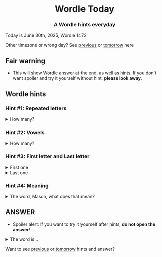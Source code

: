 <h1 align="center">
Wordle Today
</h1>

<h3 align="center">
A Wordle hints everyday
</h3>

Today is June 30th, 2025, Wordle 1472

Other timezone or wrong day? See [previous](PREVIOUS.md) or [tomorrow](TOMORROW.md) here

## Fair warning
- This will show Wordle answer at the end, as well as hints. If you don't want spoiler and try it yourself without hint, **please look away**.

## Wordle hints

### Hint #1: Repeated letters
<details>
  <summary>How many?</summary>
  Zero repeated letters.
</details>

### Hint #2: Vowels
<details>
  <summary>How many?</summary>
  There are 1 vowels. 
</details>

### Hint #3: First letter and Last letter
<details>
  <summary>First one</summary>
  Begins with the letter "B"
</details>
<details>
  <summary>Last one</summary>
  Ends with the letter "K"
</details>

### Hint #4: Meaning
<details>
  <summary>The word, Mason, what does that mean?</summary>
  The act of very quickly closing both eyes and opening them again.
</details>

## ANSWER
- Spoiler alert: If you want to try it yourself after hints, **do not open the answer**!

<details>
  <summary>The word is...</summary>
  BLINK
</details>

Want to see [previous](PREVIOUS.md) or [tomorrow](TOMORROW.md) hints and answer?